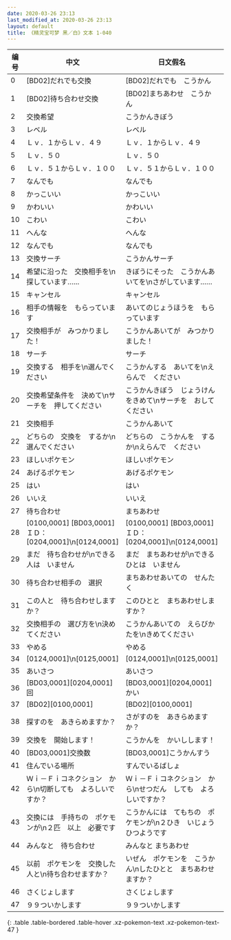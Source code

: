 ```yaml
---
date: 2020-03-26 23:13
last_modified_at: 2020-03-26 23:13
layout: default
title: 《精灵宝可梦 黑／白》文本 1-040
---
```

| 编号 | 中文 | 日文假名 | 日文汉字 |
| ---- | ---- | ---- | --- |
| 0 | [BD02]だれでも交換 | [BD02]だれでも　こうかん | [BD02]だれでも交換 |
| 1 | [BD02]待ち合わせ交換 | [BD02]まちあわせ　こうかん | [BD02]待ち合わせ交換 |
| 2 | 交換希望 | こうかんきぼう | 交換希望 |
| 3 | レベル | レベル | レベル |
| 4 | Ｌｖ．１からＬｖ．４９ | Ｌｖ．１からＬｖ．４９ | Ｌｖ．１からＬｖ．４９ |
| 5 | Ｌｖ．５０ | Ｌｖ．５０ | Ｌｖ．５０ |
| 6 | Ｌｖ．５１からＬｖ．１００ | Ｌｖ．５１からＬｖ．１００ | Ｌｖ．５１からＬｖ．１００ |
| 7 | なんでも | なんでも | なんでも |
| 8 | かっこいい | かっこいい | かっこいい |
| 9 | かわいい | かわいい | かわいい |
| 10 | こわい | こわい | こわい |
| 11 | へんな | へんな | へんな |
| 12 | なんでも | なんでも | なんでも |
| 13 | 交換サーチ | こうかんサーチ | 交換サーチ |
| 14 | 希望に沿った　交換相手を\n探しています…… | きぼうにそった　こうかんあいてを\nさがしています…… | 希望に沿った　交換相手を\n探しています…… |
| 15 | キャンセル | キャンセル | キャンセル |
| 16 | 相手の情報を　もらっています | あいてのじょうほうを　もらっています | 相手の情報を　もらっています |
| 17 | 交換相手が　みつかりました！ | こうかんあいてが　みつかりました！ | 交換相手が　みつかりました！ |
| 18 | サーチ | サーチ | サーチ |
| 19 | 交換する　相手を\n選んでください | こうかんする　あいてを\nえらんで　ください | 交換する　相手を\n選んでください |
| 20 | 交換希望条件を　決めて\nサーチを　押してください | こうかんきぼう　じょうけんをきめて\nサーチを　おしてください | 交換希望条件を　決めて\nサーチを　押してください |
| 21 | 交換相手 | こうかんあいて | 交換相手 |
| 22 | どちらの　交換を　するか\n選んでください | どちらの　こうかんを　するか\nえらんで　ください | どちらの　交換を　するか\n選んでください |
| 23 | ほしいポケモン | ほしいポケモン | ほしいポケモン |
| 24 | あげるポケモン | あげるポケモン | あげるポケモン |
| 25 | はい | はい | はい |
| 26 | いいえ | いいえ | いいえ |
| 27 | 待ち合わせ | まちあわせ | 待ち合わせ |
| 28 | [0100,0001] [BD03,0001]ＩＤ：[0204,0001]\n[0124,0001] | [0100,0001] [BD03,0001]ＩＤ：[0204,0001]\n[0124,0001] | [0100,0001] [BD03,0001]ＩＤ：[0204,0001]\n[0124,0001] |
| 29 | まだ　待ち合わせが\nできる　人は　いません | まだ　まちあわせが\nできる　ひとは　いません | まだ　待ち合わせが\nできる　人は　いません |
| 30 | 待ち合わせ相手の　選択 | まちあわせあいての　せんたく | 待ち合わせ相手の　選択 |
| 31 | この人と　待ち合わせしますか？ | このひとと　まちあわせしますか？ | この人と　待ち合わせしますか？ |
| 32 | 交換相手の　選び方を\n決めてください | こうかんあいての　えらびかたを\nきめてください | 交換相手の　選び方を\n決めてください |
| 33 | やめる | やめる | やめる |
| 34 | [0124,0001]\n[0125,0001] | [0124,0001]\n[0125,0001] | [0124,0001]\n[0125,0001] |
| 35 | あいさつ | あいさつ | あいさつ |
| 36 | [BD03,0001][0204,0001]回 | [BD03,0001][0204,0001]かい | [BD03,0001][0204,0001]回 |
| 37 | [BD02][0100,0001] | [BD02][0100,0001] | [BD02][0100,0001] |
| 38 | 探すのを　あきらめますか？ | さがすのを　あきらめますか？ | 探すのを　あきらめますか？ |
| 39 | 交換を　開始します！ | こうかんを　かいしします！ | 交換を　開始します！ |
| 40 | [BD03,0001]交換数 | [BD03,0001]こうかんすう | [BD03,0001]交換数 |
| 41 | 住んでいる場所 | すんでいるばしょ | 住んでいる場所 |
| 42 | Ｗｉ－Ｆｉコネクション　から\n切断しても　よろしいですか？ | Ｗｉ－Ｆｉコネクション　から\nせつだん　しても　よろしいですか？ | Ｗｉ－Ｆｉコネクション　から\n切断しても　よろしいですか？ |
| 43 | 交換には　手持ちの　ポケモンが\n２匹　以上　必要です | こうかんには　てもちの　ポケモンが\n２ひき　いじょう　ひつようです | 交換には　手持ちの　ポケモンが\n２匹　以上　必要です |
| 44 | みんなと　待ち合わせ | みんなと まちあわせ | みんなと　待ち合わせ |
| 45 | 以前　ポケモンを　交換した人と\n待ち合わせますか？ | いぜん　ポケモンを　こうかん\nしたひとと　まちあわせますか？ | 以前　ポケモンを　交換した人と\n待ち合わせますか？ |
| 46 | さくじょします | さくじょします | さくじょします |
| 47 | ９９ついかします | ９９ついかします | ９９ついかします |
{: .table .table-bordered .table-hover .xz-pokemon-text .xz-pokemon-text-47 }